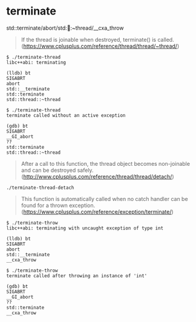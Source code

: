 # terminate

std::terminate/abort/std::thread::~thread/__cxa_throw

> If the thread is joinable when destroyed, terminate() is called. (<https://www.cplusplus.com/reference/thread/thread/~thread/>)

```shell script
$ ./terminate-thread 
libc++abi: terminating

(lldb) bt
SIGABRT
abort
std::__terminate
std::terminate
std::thread::~thread
```
```shell script
$ ./terminate-thread 
terminate called without an active exception

(gdb) bt
SIGABRT
__GI_abort
??
std::terminate
std::thread::~thread
```

> After a call to this function, the thread object becomes non-joinable and can be destroyed safely. (http://www.cplusplus.com/reference/thread/thread/detach/)

```shell script
./terminate-thread-detach
```

> This function is automatically called when no catch handler can be found for a thrown exception. (<https://www.cplusplus.com/reference/exception/terminate/>)

```shell script
$ ./terminate-throw 
libc++abi: terminating with uncaught exception of type int

(lldb) bt
SIGABRT
abort
std::__terminate
__cxa_throw
```
```shell script
$ ./terminate-throw 
terminate called after throwing an instance of 'int'

(gdb) bt
SIGABRT
__GI_abort
??
std::terminate
__cxa_throw
```
